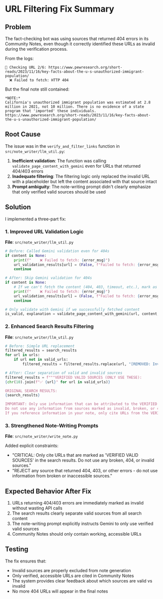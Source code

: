 # URL Filtering Fix Summary

## Problem
The fact-checking bot was using sources that returned 404 errors in its Community Notes, even though it correctly identified these URLs as invalid during the verification process.

From the logs:
```
🔗 Checking URL 2/6: https://www.pewresearch.org/short-reads/2023/11/16/key-facts-about-the-u-s-unauthorized-immigrant-population/
  ❌ Failed to fetch: HTTP 404
```

But the final note still contained:
```
*NOTE:*
California's unauthorized immigrant population was estimated at 2.8 million in 2021, not 10 million. There is no evidence of a state program that 'imported' these individuals. https://www.pewresearch.org/short-reads/2023/11/16/key-facts-about-the-u-s-unauthorized-immigrant-population/
```

## Root Cause
The issue was in the `verify_and_filter_links` function in `src/note_writer/llm_util.py`:

1. **Inefficient validation**: The function was calling `validate_page_content_with_gemini` even for URLs that returned 404/403 errors
2. **Inadequate filtering**: The filtering logic only replaced the invalid URL with a placeholder but left the content associated with that source intact
3. **Prompt ambiguity**: The note-writing prompt didn't clearly emphasize that only verified valid sources should be used

## Solution
I implemented a three-part fix:

### 1. Improved URL Validation Logic
**File**: `src/note_writer/llm_util.py`

```python
# Before: Called Gemini validation even for 404s
if content is None:
    print(f"    ❌ Failed to fetch: {error_msg}")
    url_validation_results[url] = (False, f"Failed to fetch: {error_msg}")
    continue

# After: Skip Gemini validation for 404s
if content is None:
    # If we can't fetch the content (404, 403, timeout, etc.), mark as invalid immediately
    print(f"    ❌ Failed to fetch: {error_msg}")
    url_validation_results[url] = (False, f"Failed to fetch: {error_msg}")
    continue

# Only validate with Gemini if we successfully fetched content
is_valid, explanation = validate_page_content_with_gemini(url, content, original_query)
```

### 2. Enhanced Search Results Filtering
**File**: `src/note_writer/llm_util.py`

```python
# Before: Simple URL replacement
filtered_results = search_results
for url in urls:
    if url not in valid_urls:
        filtered_results = filtered_results.replace(url, "[REMOVED: Invalid/Irrelevant Source]")

# After: Clear separation of valid and invalid sources
filtered_results = f"""VERIFIED VALID SOURCES (ONLY USE THESE):
{chr(10).join(f"✅ {url}" for url in valid_urls)}

ORIGINAL SEARCH RESULTS:
{search_results}

IMPORTANT: Only use information that can be attributed to the VERIFIED VALID SOURCES listed above. 
Do not use any information from sources marked as invalid, broken, or 404.
If you reference information in your note, only cite URLs from the VERIFIED VALID SOURCES list."""
```

### 3. Strengthened Note-Writing Prompts
**File**: `src/note_writer/write_note.py`

Added explicit constraints:
- "CRITICAL: Only cite URLs that are marked as 'VERIFIED VALID SOURCES' in the search results. Do not use any broken, 404, or invalid sources."
- "REJECT any source that returned 404, 403, or other errors - do not use information from broken or inaccessible sources."

## Expected Behavior After Fix
1. URLs returning 404/403 errors are immediately marked as invalid without wasting API calls
2. The search results clearly separate valid sources from all search content
3. The note-writing prompt explicitly instructs Gemini to only use verified valid sources
4. Community Notes should only contain working, accessible URLs

## Testing
The fix ensures that:
- Invalid sources are properly excluded from note generation
- Only verified, accessible URLs are cited in Community Notes
- The system provides clear feedback about which sources are valid vs invalid
- No more 404 URLs will appear in the final notes